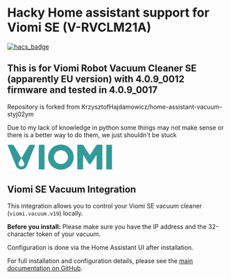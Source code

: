 # Hacky Home assistant support for Viomi SE (V-RVCLM21A)

[![hacs_badge](https://img.shields.io/badge/HACS-Default-orange.svg)](https://github.com/custom-components/hacs)

## This is for Viomi Robot Vacuum Cleaner SE (apparently EU version) with 4.0.9_0012 firmware and tested in 4.0.9_0017
Repository is forked from KrzysztofHajdamowicz/home-assistant-vacuum-styj02ym

Due to my lack of knowledge in python some things may not make sense or there is a better way to do them, we just shouldn't be stuck

<img src="https://github.com/home-assistant/brands/raw/master/custom_integrations/viomise/logo.png" width=48%> 

## Viomi SE Vacuum Integration

This integration allows you to control your Viomi SE vacuum cleaner (`viomi.vacuum.v19`) locally.

**Before you install:** Please make sure you have the IP address and the 32-character token of your vacuum.

Configuration is done via the Home Assistant UI after installation.

For full installation and configuration details, please see the [main documentation on GitHub](https://github.com/marotoweb/home-assistant-vacuum-viomise ).
